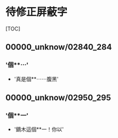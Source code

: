 # 待修正屏蔽字

[TOC]

## 00000_unknow/02840_284

### '個**⋯'

- '真是個**⋯⋯腹黑'


## 00000_unknow/02950_295

### '個**一'

- '鏑木這個**一！你以'

